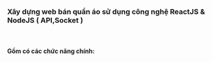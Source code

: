 <h3>Xây dựng web bán quần áo sử dụng công nghệ ReactJS & NodeJS ( API,Socket )</h3>
</br>
<h4>Gồm có các chức năng chính: </h4>
